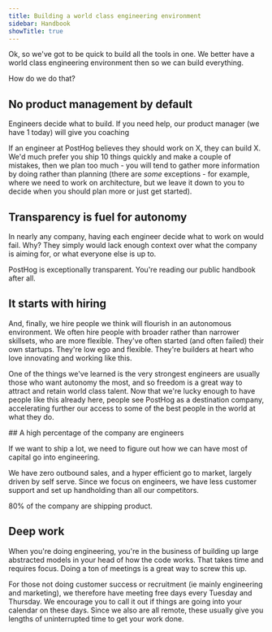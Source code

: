 ```yaml
---
title: Building a world class engineering environment
sidebar: Handbook
showTitle: true
---
```


Ok, so we've got to be quick to build all the tools in one. We better have a world class engineering environment then so we can build everything.

How do we do that?

## No product management by default

Engineers decide what to build. If you need help, our product manager (we have 1 today) will give you coaching 

If an engineer at PostHog believes they should work on X, they can build X. We'd much prefer you ship 10 things quickly and make a couple of mistakes, then we plan too much - you will tend to gather more information by doing rather than planning (there are _some_ exceptions - for example, where we need to work on architecture, but we leave it down to you to decide when you should plan more or just get started).

## Transparency is fuel for autonomy

In nearly any company, having each engineer decide what to work on would fail. Why? They simply would lack enough context over what the company is aiming for, or what everyone else is up to.

PostHog is exceptionally transparent. You're reading our public handbook after all.

## It starts with hiring

And, finally, we hire people we think will flourish in an autonomous environment. We often hire people with broader rather than narrower skillsets, who are more flexible. They've often started (and often failed) their own startups. They're low ego and flexible. They're builders at heart who love innovating and working like this.

One of the things we've learned is the very strongest engineers are usually those who want autonomy the most, and so freedom is a great way to attract and retain world class talent. Now that we're lucky enough to have people like this already here, people see PostHog as a destination company, accelerating further our access to some of the best people in the world at what they do.

## A high percentage of the company are engineers

If we want to ship a lot, we need to figure out how we can have most of capital go into engineering.

We have zero outbound sales, and a hyper efficient go to market, largely driven by self serve. Since we focus on engineers, we have less customer support and set up handholding than all our competitors.

80% of the company are shipping product.
 
## Deep work

When you're doing engineering, you're in the business of building up large abstracted models in your head of how the code works. That takes time and requires focus. Doing a ton of meetings is a great way to screw this up.

For those not doing customer success or recruitment (ie mainly engineering and marketing), we therefore have meeting free days every Tuesday and Thursday. We encourage you to call it out if things are going into your calendar on these days. Since we also are all remote, these usually give you lengths of uninterrupted time to get your work done.